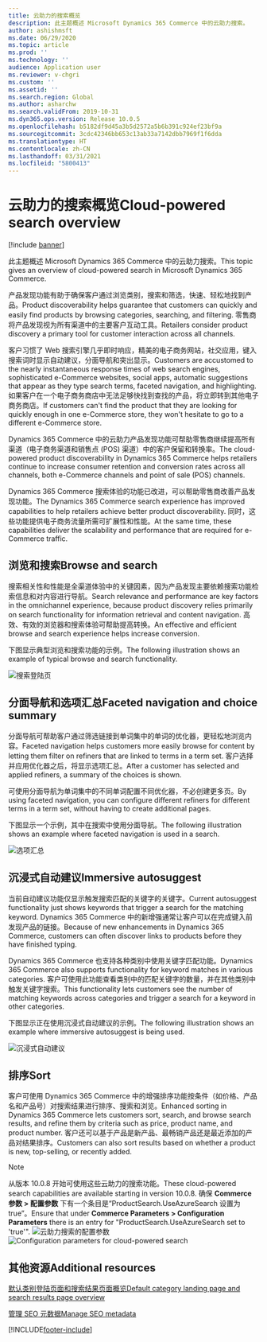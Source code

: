 ```yaml
---
title: 云助力的搜索概览
description: 此主题概述 Microsoft Dynamics 365 Commerce 中的云助力搜索。
author: ashishmsft
ms.date: 06/29/2020
ms.topic: article
ms.prod: ''
ms.technology: ''
audience: Application user
ms.reviewer: v-chgri
ms.custom: ''
ms.assetid: ''
ms.search.region: Global
ms.author: asharchw
ms.search.validFrom: 2019-10-31
ms.dyn365.ops.version: Release 10.0.5
ms.openlocfilehash: b5182df9d45a3b5d2572a5b6b391c924ef23bf9a
ms.sourcegitcommit: 3cdc42346bb653c13ab33a7142dbb7969f1f6dda
ms.translationtype: HT
ms.contentlocale: zh-CN
ms.lasthandoff: 03/31/2021
ms.locfileid: "5800413"
---
```

# <a name="cloud-powered-search-overview"></a><span data-ttu-id="c3627-103">云助力的搜索概览</span><span class="sxs-lookup"><span data-stu-id="c3627-103">Cloud-powered search overview</span></span>

[!include [banner](includes/banner.md)]

<span data-ttu-id="c3627-104">此主题概述 Microsoft Dynamics 365 Commerce 中的云助力搜索。</span><span class="sxs-lookup"><span data-stu-id="c3627-104">This topic gives an overview of cloud-powered search in Microsoft Dynamics 365 Commerce.</span></span>

<span data-ttu-id="c3627-105">产品发现功能有助于确保客户通过浏览类别，搜索和筛选，快速、轻松地找到产品。</span><span class="sxs-lookup"><span data-stu-id="c3627-105">Product discoverability helps guarantee that customers can quickly and easily find products by browsing categories, searching, and filtering.</span></span> <span data-ttu-id="c3627-106">零售商将产品发现视为所有渠道中的主要客户互动工具。</span><span class="sxs-lookup"><span data-stu-id="c3627-106">Retailers consider product discovery a primary tool for customer interaction across all channels.</span></span>

<span data-ttu-id="c3627-107">客户习惯了 Web 搜索引擎几乎即时响应，精美的电子商务网站，社交应用，键入搜索词时显示自动建议，分面导航和突出显示。</span><span class="sxs-lookup"><span data-stu-id="c3627-107">Customers are accustomed to the nearly instantaneous response times of web search engines, sophisticated e-Commerce websites, social apps, automatic suggestions that appear as they type search terms, faceted navigation, and highlighting.</span></span> <span data-ttu-id="c3627-108">如果客户在一个电子商务商店中无法足够快找到查找的产品，将立即转到其他电子商务商店。</span><span class="sxs-lookup"><span data-stu-id="c3627-108">If customers can't find the product that they are looking for quickly enough in one e-Commerce store, they won't hesitate to go to a different e-Commerce store.</span></span>

<span data-ttu-id="c3627-109">Dynamics 365 Commerce 中的云助力产品发现功能可帮助零售商继续提高所有渠道（电子商务渠道和销售点 (POS) 渠道）中的客户保留和转换率。</span><span class="sxs-lookup"><span data-stu-id="c3627-109">The cloud-powered product discoverability in Dynamics 365 Commerce helps retailers continue to increase consumer retention and conversion rates across all channels, both e-Commerce channels and point of sale (POS) channels.</span></span>

<span data-ttu-id="c3627-110">Dynamics 365 Commerce 搜索体验的功能已改进，可以帮助零售商改善产品发现功能。</span><span class="sxs-lookup"><span data-stu-id="c3627-110">The Dynamics 365 Commerce search experience has improved capabilities to help retailers achieve better product discoverability.</span></span> <span data-ttu-id="c3627-111">同时，这些功能提供电子商务流量所需可扩展性和性能。</span><span class="sxs-lookup"><span data-stu-id="c3627-111">At the same time, these capabilities deliver the scalability and performance that are required for e-Commerce traffic.</span></span>

## <a name="browse-and-search"></a><span data-ttu-id="c3627-112">浏览和搜索</span><span class="sxs-lookup"><span data-stu-id="c3627-112">Browse and search</span></span>

<span data-ttu-id="c3627-113">搜索相关性和性能是全渠道体验中的关键因素，因为产品发现主要依赖搜索功能检索信息和对内容进行导航。</span><span class="sxs-lookup"><span data-stu-id="c3627-113">Search relevance and performance are key factors in the omnichannel experience, because product discovery relies primarily on search functionality for information retrieval and content navigation.</span></span> <span data-ttu-id="c3627-114">高效、有效的浏览器和搜索体验可帮助提高转换。</span><span class="sxs-lookup"><span data-stu-id="c3627-114">An effective and efficient browse and search experience helps increase conversion.</span></span>

<span data-ttu-id="c3627-115">下图显示典型浏览和搜索功能的示例。</span><span class="sxs-lookup"><span data-stu-id="c3627-115">The following illustration shows an example of typical browse and search functionality.</span></span>

![搜索登陆页](./media/SearchLanding.png)

## <a name="faceted-navigation-and-choice-summary"></a><span data-ttu-id="c3627-117">分面导航和选项汇总</span><span class="sxs-lookup"><span data-stu-id="c3627-117">Faceted navigation and choice summary</span></span> 

<span data-ttu-id="c3627-118">分面导航可帮助客户通过筛选链接到单词集中的单词的优化器，更轻松地浏览内容。</span><span class="sxs-lookup"><span data-stu-id="c3627-118">Faceted navigation helps customers more easily browse for content by letting them filter on refiners that are linked to terms in a term set.</span></span> <span data-ttu-id="c3627-119">客户选择并应用优化器之后，将显示选项汇总。</span><span class="sxs-lookup"><span data-stu-id="c3627-119">After a customer has selected and applied refiners, a summary of the choices is shown.</span></span> 

<span data-ttu-id="c3627-120">可使用分面导航为单词集中的不同单词配置不同优化器，不必创建更多页。</span><span class="sxs-lookup"><span data-stu-id="c3627-120">By using faceted navigation, you can configure different refiners for different terms in a term set, without having to create additional pages.</span></span> 

<span data-ttu-id="c3627-121">下图显示一个示例，其中在搜索中使用分面导航。</span><span class="sxs-lookup"><span data-stu-id="c3627-121">The following illustration shows an example where faceted navigation is used in a search.</span></span>

![选项汇总](./media/ChoiceSummary.png)

## <a name="immersive-autosuggest"></a><span data-ttu-id="c3627-123">沉浸式自动建议</span><span class="sxs-lookup"><span data-stu-id="c3627-123">Immersive autosuggest</span></span>

<span data-ttu-id="c3627-124">当前自动建议功能仅显示触发搜索匹配的关键字的关键字。</span><span class="sxs-lookup"><span data-stu-id="c3627-124">Current autosuggest functionality just shows keywords that trigger a search for the matching keyword.</span></span> <span data-ttu-id="c3627-125">Dynamics 365 Commerce 中的新增强通常让客户可以在完成键入前发现产品的链接。</span><span class="sxs-lookup"><span data-stu-id="c3627-125">Because of new enhancements in Dynamics 365 Commerce, customers can often discover links to products before they have finished typing.</span></span>

<span data-ttu-id="c3627-126">Dynamics 365 Commerce 也支持各种类别中使用关键字匹配功能。</span><span class="sxs-lookup"><span data-stu-id="c3627-126">Dynamics 365 Commerce also supports functionality for keyword matches in various categories.</span></span> <span data-ttu-id="c3627-127">客户可使用此功能查看类别中的匹配关键字的数量，并在其他类别中触发关键字搜索。</span><span class="sxs-lookup"><span data-stu-id="c3627-127">This functionality lets customers see the number of matching keywords across categories and trigger a search for a keyword in other categories.</span></span>

<span data-ttu-id="c3627-128">下图显示正在使用沉浸式自动建议的示例。</span><span class="sxs-lookup"><span data-stu-id="c3627-128">The following illustration shows an example where immersive autosuggest is being used.</span></span>

![沉浸式自动建议](./media/ImmersiveAutoSuggestUX.png)

## <a name="sort"></a><span data-ttu-id="c3627-130">排序</span><span class="sxs-lookup"><span data-stu-id="c3627-130">Sort</span></span>

<span data-ttu-id="c3627-131">客户可使用 Dynamics 365 Commerce 中的增强排序功能按条件（如价格、产品名和产品号）对搜索结果进行排序、搜索和浏览。</span><span class="sxs-lookup"><span data-stu-id="c3627-131">Enhanced sorting in Dynamics 365 Commerce lets customers sort, search, and browse search results, and refine them by criteria such as price, product name, and product number.</span></span> <span data-ttu-id="c3627-132">客户还可以基于产品是新产品、最畅销产品还是最近添加的产品对结果排序。</span><span class="sxs-lookup"><span data-stu-id="c3627-132">Customers can also sort results based on whether a product is new, top-selling, or recently added.</span></span>

>[!NOTE]
><span data-ttu-id="c3627-133">从版本 10.0.8 开始可使用这些云助力的搜索功能。</span><span class="sxs-lookup"><span data-stu-id="c3627-133">These cloud-powered search capabilities are available starting in version 10.0.8.</span></span> <span data-ttu-id="c3627-134">确保 **Commerce 参数 > 配置参数** 下有一个条目是“ProductSearch.UseAzureSearch 设置为 true”。</span><span class="sxs-lookup"><span data-stu-id="c3627-134">Ensure that under **Commerce Parameters > Configuration Parameters** there is an entry for "ProductSearch.UseAzureSearch set to 'true'".</span></span> 
<span data-ttu-id="c3627-135">![云助力搜索的配置参数](./media/CloudPoweredSearchConfigurationParameters.png)</span><span class="sxs-lookup"><span data-stu-id="c3627-135">![Configuration parameters for cloud-powered search](./media/CloudPoweredSearchConfigurationParameters.png)</span></span>

## <a name="additional-resources"></a><span data-ttu-id="c3627-136">其他资源</span><span class="sxs-lookup"><span data-stu-id="c3627-136">Additional resources</span></span>

[<span data-ttu-id="c3627-137">默认类别登陆页面和搜索结果页面概览</span><span class="sxs-lookup"><span data-stu-id="c3627-137">Default category landing page and search results page overview</span></span>](category-search-page-overview.md)

[<span data-ttu-id="c3627-138">管理 SEO 元数据</span><span class="sxs-lookup"><span data-stu-id="c3627-138">Manage SEO metadata</span></span>](manage-seo-metadata.md)


[!INCLUDE[footer-include](../includes/footer-banner.md)]
